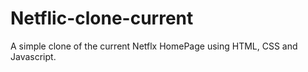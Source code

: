 # Netflic-clone-current

A simple clone of the current Netflx HomePage using HTML, CSS and Javascript.

